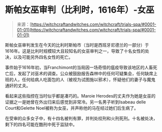<!--yml

分类：未分类

日期：2024-06-12 18:26:50

-->

# 斯帕女巫审判（比利时，1616年）-女巫

> 来源：[https://witchcraftandwitches.com/witchcraft/trials-spa/#0001-01-01](https://witchcraftandwitches.com/witchcraft/trials-spa/#0001-01-01)

斯帕女巫审判发生在今天的比利时斯帕市（当时是西班牙尼德兰的一部分）于1616年。这是比利时规模较大且较知名的女巫审判之一，导致了十名女性的处决，以及可能另外四名女性的死亡。

事件始于1616年初，当Franchimont的当局因一场奇怪的瘟疫导致该地区的人畜死亡后，发起了对巫术的调查。公众被鼓励报告森林中的任何可疑集会，任何缺席上班的人，任何给病人吃面包的人（被视为试图施以邪术），怀疑他们的妻子与魔鬼通奸的丈夫。

看起来这些指控在当时似乎都是凑巧的。Maroie Herodes的丈夫作为她是女巫的证据之一是她曾在外出归来后感觉到非常冷。另一名男子听到Isabeau delle Court和Gelette Noel被称为女巫，并声称他的马在经过她们后生病了。

在受审的众多女子中，有十四名被判有罪，并判处绞刑和火刑死刑。十名被处决，剩下的四名可能在酷刑中死于监狱中。
